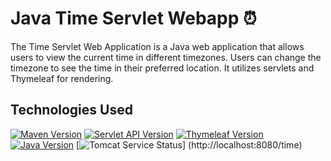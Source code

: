 # Java Time Servlet Webapp ⏰
The Time Servlet Web Application is a Java web application that allows users to view the current time in different timezones. Users can change the timezone to see the time in their preferred location. It utilizes servlets and Thymeleaf for rendering.

## Technologies Used
[![Maven Version](https://img.shields.io/badge/Maven-4.0.0-brightgreen)](http://maven.apache.org)
[![Servlet API Version](https://img.shields.io/badge/Servlet%20API-4.0.1-blue)](https://javaee.github.io/servlet/)
[![Thymeleaf Version](https://img.shields.io/badge/Thymeleaf-3.1.2.RELEASE-blue)](https://www.thymeleaf.org/)
[![Java Version](https://img.shields.io/badge/Java-20-orange)](https://www.oracle.com/java/)
[![Tomcat Service Status](https://img.shields.io/endpoint?url=YOUR_TOMCAT_SERVICE_STATUS_URL)] (http://localhost:8080/time)



